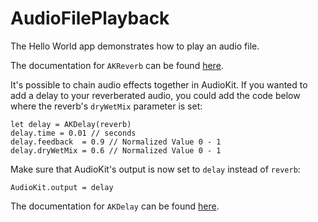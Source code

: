 # AudioFilePlayback

The Hello World app demonstrates how to play an audio file.

The documentation for `AKReverb` can be found [here](http://audiokit.io/docs/Classes/AKReverb.html).

It's possible to chain audio effects together in AudioKit. If you wanted to add a delay to your 
reverberated audio, you could add the code below where the reverb's `dryWetMix` parameter is set:

```
let delay = AKDelay(reverb)
delay.time = 0.01 // seconds
delay.feedback  = 0.9 // Normalized Value 0 - 1
delay.dryWetMix = 0.6 // Normalized Value 0 - 1
```

Make sure that AudioKit's output is now set to `delay` instead of `reverb`:

`AudioKit.output = delay`

The documentation for `AKDelay` can be found [here](http://audiokit.io/docs/Classes/AKDelay.html). 